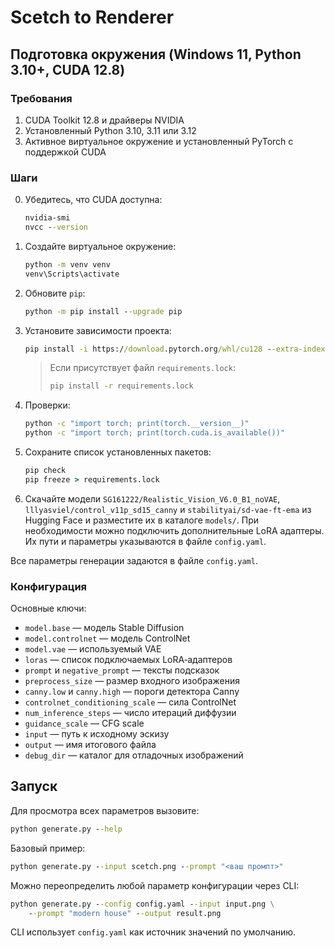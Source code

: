# Scetch to Renderer

## Подготовка окружения (Windows 11, Python 3.10+, CUDA 12.8)

### Требования
1. CUDA Toolkit 12.8 и драйверы NVIDIA
2. Установленный Python 3.10, 3.11 или 3.12
3. Активное виртуальное окружение и установленный PyTorch с поддержкой CUDA

### Шаги
0. Убедитесь, что CUDA доступна:
   ```cmd
   nvidia-smi
   nvcc --version
   ```
1. Создайте виртуальное окружение:
   ```cmd
   python -m venv venv
   venv\Scripts\activate
   ```
2. Обновите `pip`:
   ```cmd
   python -m pip install --upgrade pip
   ```
3. Установите зависимости проекта:
   ```cmd
   pip install -i https://download.pytorch.org/whl/cu128 --extra-index-url https://pypi.org/simple -r requirements.txt
   ```
   >Если присутствует файл `requirements.lock`:
   >```cmd
   >pip install -r requirements.lock
   >```
4. Проверки:
   ```cmd
   python -c "import torch; print(torch.__version__)"
   python -c "import torch; print(torch.cuda.is_available())"
   ```
5. Сохраните список установленных пакетов:
   ```cmd
   pip check
   pip freeze > requirements.lock
   ```
6. Скачайте модели `SG161222/Realistic_Vision_V6.0_B1_noVAE`, `lllyasviel/control_v11p_sd15_canny` и `stabilityai/sd-vae-ft-ema` из Hugging Face и разместите их в каталоге `models/`.
   При необходимости можно подключить дополнительные LoRA адаптеры. Их
   пути и параметры указываются в файле `config.yaml`.

Все параметры генерации задаются в файле `config.yaml`.

### Конфигурация
Основные ключи:
- `model.base` — модель Stable Diffusion
- `model.controlnet` — модель ControlNet
- `model.vae` — используемый VAE
- `loras` — список подключаемых LoRA‑адаптеров
- `prompt` и `negative_prompt` — тексты подсказок
- `preprocess_size` — размер входного изображения
- `canny.low` и `canny.high` — пороги детектора Canny
- `controlnet_conditioning_scale` — сила ControlNet
- `num_inference_steps` — число итераций диффузии
- `guidance_scale` — CFG scale
- `input` — путь к исходному эскизу
- `output` — имя итогового файла
- `debug_dir` — каталог для отладочных изображений

## Запуск
Для просмотра всех параметров вызовите:
```cmd
python generate.py --help
```

Базовый пример:
```cmd
python generate.py --input scetch.png --prompt "<ваш промпт>"
```

Можно переопределить любой параметр конфигурации через CLI:
```cmd
python generate.py --config config.yaml --input input.png \
    --prompt "modern house" --output result.png
```

CLI использует `config.yaml` как источник значений по умолчанию.
